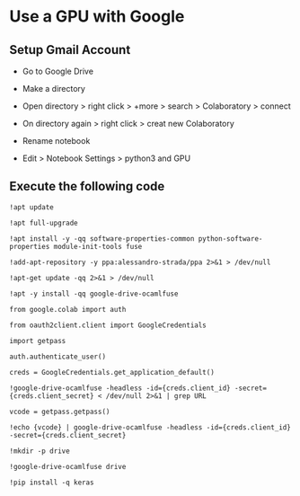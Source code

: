 <h1>Use a GPU with Google</h1>

<h2>Setup Gmail Account</h2>

* Go to Google Drive

* Make a directory

* Open directory > right click > +more > search > Colaboratory > connect

* On directory again > right click > creat new Colaboratory

* Rename notebook

* Edit > Notebook Settings > python3 and GPU



<h2>Execute the following code</h2>

`!apt update`

`!apt full-upgrade`

`!apt install -y -qq software-properties-common python-software-properties module-init-tools fuse`

`!add-apt-repository -y ppa:alessandro-strada/ppa 2>&1 > /dev/null`

`!apt-get update -qq 2>&1 > /dev/null`

`!apt -y install -qq google-drive-ocamlfuse`

`from google.colab import auth`

`from oauth2client.client import GoogleCredentials`

`import getpass`

`auth.authenticate_user()`

`creds = GoogleCredentials.get_application_default()`

`!google-drive-ocamlfuse -headless -id={creds.client_id} -secret={creds.client_secret} < /dev/null 2>&1 | grep URL`

`vcode = getpass.getpass()`

`!echo {vcode} | google-drive-ocamlfuse -headless -id={creds.client_id} -secret={creds.client_secret}`

`!mkdir -p drive`

`!google-drive-ocamlfuse drive`

`!pip install -q keras`
